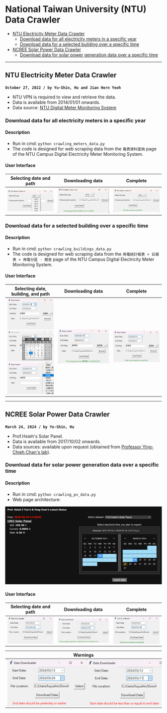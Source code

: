 # National Taiwan University (NTU) Data Crawler

- [NTU Electricity Meter Data Crawler](#ntu-electricity-meter-data-crawler)
    - [Download data for all electricity meters in a specific year](#download-data-for-all-electricity-meters-in-a-specific-year)
    - [Download data for a selected building over a specific time](#download-data-for-a-selected-building-over-a-specific-time)
- [NCREE Solar Power Data Crawler](#ncree-solar-power-data-crawler)
    - [Download data for solar power generation data over a specific time](#download-data-for-solar-power-generation-data-over-a-specific-time)

---

## NTU Electricity Meter Data Crawler
**`October 27, 2022 / by Yu-Shin, Hu and Jian Hern Yeoh`**

-   NTU VPN is required to view and retrieve the data.
-   Data is available from 2014/01/01 onwards.
-   Data source: [NTU Digital Meter Monitoring System](https://epower.ga.ntu.edu.tw/?fbclid=IwAR1_crXmTrEojnqGZCh6z2hesnkZ1Bsd7YBEnyAyzEyHOoIvr-xjA8sBAqo)

### Download data for all electricity meters in a specific year

#### Description

-   Run in cmd: `python crawling_meters_data.py`
-   The code is designed for web scraping data from the `電表資料查詢` page of the NTU Campus Digital Electricity Meter Monitoring System.

#### User Interface

|Selecting date and path|Downloading data |Complete|
|-|-|-|
|<img src="pic\meter_selecting.png" alt="image" width="300">|<img src="pic\meter_downloading.png" alt="image" width="300">|<img src="pic\meter_complete.png" alt="image" width="300">|


### Download data for a selected building over a specific time

#### Description

-   Run in cmd: `python crawling_buildings_data.py`
-   The code is designed for web scraping data from the `用電統計報表 > 日報表 > 用電分區 - 館舍` page of the NTU Campus Digital Electricity Meter Monitoring System.

#### User Interface

|Selecting date, building, and path|Downloading data |Complete|
| :-----: | :-----: | :-----: |
| <img src="pic/building_selecting.png" alt="image" width="300"> <br> <img src="pic/building_selecting_date.png" alt="image" width="150"> <img src="pic/building_selecting_b.png" alt="image" width="150"> | <img src="pic/building_downloading.png" alt="image" width="300"> <be> | <img src="pic/building_complete.png" alt="image" width="300"> <br> |

---

## NCREE Solar Power Data Crawler
**`March 24, 2024 / by Yu-Shin, Hu`**

-   Prof.Hsieh's Solar Panel.
-   Data is available from 2017/10/02 onwards.
-   Data sources: available upon request (obtained from [Professor Ying-Chieh Chan's lab](https://yingchiehchan.com/)).

### Download data for solar power generation data over a specific time

#### Description

-   Run in cmd: `python crawling_pv_data.py`
-   Web page architecture:
  <img src="pic\pv_web_page.png" alt="image" width="700">

#### User Interface

|Selecting date and path|Downloading data |Complete|
| :-----: | :-----: | :-----: |
| <img src="pic/pv_selecting.png" alt="image" width="300"> | <img src="pic/pv_downloading.png" alt="image" width="300"> <be> | <img src="pic/pv_complete.png" alt="image" width="300"> <br> |

| Warnings |
|----------|
| <div style="display:flex;"><img src="pic/pv_selecting_warning1.png" alt="image1" style="height:150px;"><img src="pic/pv_selecting_warning2.png" alt="image2" style="height:150px;"></div> |


